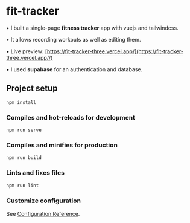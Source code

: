 # fit-tracker

• I built a single-page **fitness tracker** app with vuejs and tailwindcss.

• It allows recording workouts as well as editing them.

• Live preview: [https://fit-tracker-three.vercel.app/](https://fit-tracker-three.vercel.app//)

• I used **supabase** for an authentication and database.

## Project setup

```
npm install
```

### Compiles and hot-reloads for development

```
npm run serve
```

### Compiles and minifies for production

```
npm run build
```

### Lints and fixes files

```
npm run lint
```

### Customize configuration

See [Configuration Reference](https://cli.vuejs.org/config/).
